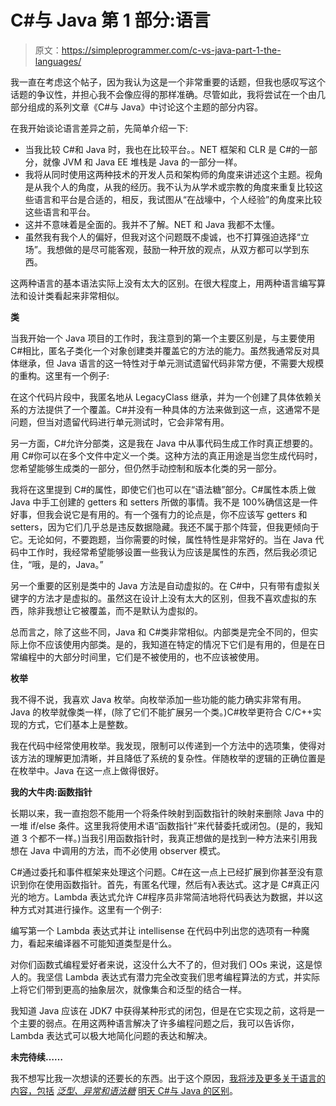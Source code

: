 # C#与 Java 第 1 部分:语言

> 原文：<https://simpleprogrammer.com/c-vs-java-part-1-the-languages/>

我一直在考虑这个帖子，因为我认为这是一个非常重要的话题，但我也感叹写这个话题的争议性，并担心我不会像应得的那样准确。尽管如此，我将尝试在一个由几部分组成的系列文章《C#与 Java》中讨论这个主题的部分内容。

在我开始谈论语言差异之前，先简单介绍一下:

*   当我比较 C#和 Java 时，我也在比较平台。。NET 框架和 CLR 是 C#的一部分，就像 JVM 和 Java EE 堆栈是 Java 的一部分一样。
*   我将从同时使用这两种技术的开发人员和架构师的角度来讲述这个主题。视角是从我个人的角度，从我的经历。我不认为从学术或宗教的角度来重复比较这些语言和平台是合适的，相反，我试图从“在战壕中，个人经验”的角度来比较这些语言和平台。
*   这并不意味着是全面的。我并不了解。NET 和 Java 我都不太懂。
*   虽然我有我个人的偏好，但我对这个问题既不虔诚，也不打算强迫选择“立场”。我想做的是尽可能客观，鼓励一种开放的观点，从双方都可以学到东西。

这两种语言的基本语法实际上没有太大的区别。在很大程度上，用两种语言编写算法和设计类看起来非常相似。

**类**

当我开始一个 Java 项目的工作时，我注意到的第一个主要区别是，与主要使用 C#相比，匿名子类化一个对象创建类并覆盖它的方法的能力。虽然我通常反对具体继承，但 Java 语言的这一特性对于单元测试遗留代码非常方便，不需要大规模的重构。这里有一个例子:

在这个代码片段中，我匿名地从 LegacyClass 继承，并为一个创建了具体依赖关系的方法提供了一个覆盖。C#并没有一种具体的方法来做到这一点，这通常不是问题，但当对遗留代码进行单元测试时，它会非常有用。

另一方面，C#允许分部类，这是我在 Java 中从事代码生成工作时真正想要的。用 C#你可以在多个文件中定义一个类。这种方法的真正用途是当您生成代码时，您希望能够生成类的一部分，但仍然手动控制和版本化类的另一部分。

我将在这里提到 C#的属性，即使它们也可以在“语法糖”部分。C#属性本质上做 Java 中手工创建的 getters 和 setters 所做的事情。我不是 100%确信这是一件好事，但我会说它是有用的。有一个强有力的论点是，你不应该写 getters 和 setters，因为它们几乎总是违反数据隐藏。我还不属于那个阵营，但我更倾向于它。无论如何，不要跑题，当你需要的时候，属性特性是非常好的。当在 Java 代码中工作时，我经常希望能够设置一些我认为应该是属性的东西，然后我必须记住，“哦，是的，Java。”

另一个重要的区别是类中的 Java 方法是自动虚拟的。在 C#中，只有带有虚拟关键字的方法才是虚拟的。虽然这在设计上没有太大的区别，但我不喜欢虚拟的东西，除非我想让它被覆盖，而不是默认为虚拟的。

总而言之，除了这些不同，Java 和 C#类非常相似。内部类是完全不同的，但实际上你不应该使用内部类。是的，我知道在特定的情况下它们是有用的，但是在日常编程中的大部分时间里，它们是不被使用的，也不应该被使用。

**枚举**

我不得不说，我喜欢 Java 枚举。向枚举添加一些功能的能力确实非常有用。Java 的枚举就像类一样，(除了它们不能扩展另一个类。)C#枚举更符合 C/C++实现的方式，它们基本上是整数。

我在代码中经常使用枚举。我发现，限制可以传递到一个方法中的选项集，使得对该方法的理解更加清晰，并且降低了系统的复杂性。伴随枚举的逻辑的正确位置是在枚举中。Java 在这一点上做得很好。

**我的大牛肉:函数指针**

长期以来，我一直抱怨不能用一个将条件映射到函数指针的映射来删除 Java 中的一堆 if/else 条件。这里我将使用术语“函数指针”来代替委托或闭包。(是的，我知道 3 个都不一样。)当我引用函数指针时，我真正想做的是找到一种方法来引用我想在 Java 中调用的方法，而不必使用 observer 模式。

C#通过委托和事件框架来处理这个问题。C#在这一点上已经扩展到你甚至没有意识到你在使用函数指针。首先，有匿名代理，然后有λ表达式。这才是 C#真正闪光的地方。Lambda 表达式允许 C#程序员非常简洁地将代码表达为数据，并以这种方式对其进行操作。这里有一个例子:

编写第一个 Lambda 表达式并让 intellisense 在代码中列出您的选项有一种魔力，看起来编译器不可能知道类型是什么。

对你们函数式编程爱好者来说，这没什么大不了的，但对我们 OOs 来说，这是惊人的。我坚信 Lambda 表达式有潜力完全改变我们思考编程算法的方式，并实际上将它们带到更高的抽象层次，就像集合和泛型的结合一样。

我知道 Java 应该在 JDK7 中获得某种形式的闭包，但是在它实现之前，这将是一个主要的弱点。在用这两种语言解决了许多编程问题之后，我可以告诉你，Lambda 表达式可以极大地简化问题的表达和解决。

**未完待续……**

我不想写比我一次想读的还要长的东西。出于这个原因，[我将涉及更多关于语言的内容，包括](https://simpleprogrammer.com/2010/02/02/c-vs-java-part-1-the-languages-continued/) *[泛型、异常和语法糖](https://simpleprogrammer.com/2010/02/02/c-vs-java-part-1-the-languages-continued/)* [明天 C#与 Java 的区别](https://simpleprogrammer.com/2010/02/02/c-vs-java-part-1-the-languages-continued/)。